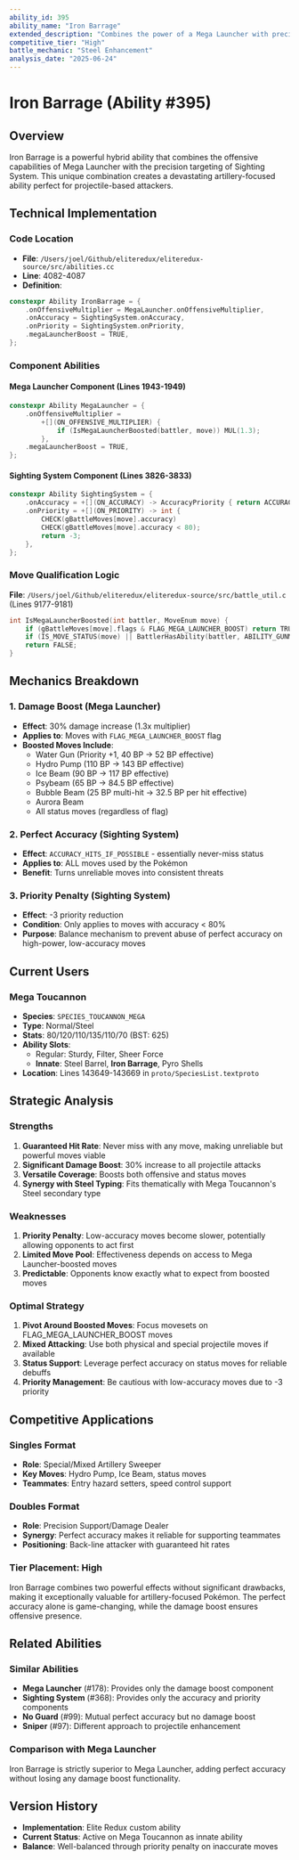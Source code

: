 ```yaml
---
ability_id: 395
ability_name: "Iron Barrage"
extended_description: "Combines the power of a Mega Launcher with precision targeting systems. All projectile moves gain 30% damage boost plus perfect accuracy, eliminating miss chances. Inaccurate moves (below 80% accuracy) receive -3 priority to compensate for the targeting system's reliability guarantee."
competitive_tier: "High"
battle_mechanic: "Steel Enhancement"
analysis_date: "2025-06-24"
---
```


# Iron Barrage (Ability #395)

## Overview
Iron Barrage is a powerful hybrid ability that combines the offensive capabilities of Mega Launcher with the precision targeting of Sighting System. This unique combination creates a devastating artillery-focused ability perfect for projectile-based attackers.

## Technical Implementation

### Code Location
- **File**: `/Users/joel/Github/eliteredux/eliteredux-source/src/abilities.cc`
- **Line**: 4082-4087
- **Definition**: 
```cpp
constexpr Ability IronBarrage = {
    .onOffensiveMultiplier = MegaLauncher.onOffensiveMultiplier,
    .onAccuracy = SightingSystem.onAccuracy,
    .onPriority = SightingSystem.onPriority,
    .megaLauncherBoost = TRUE,
};
```

### Component Abilities

#### Mega Launcher Component (Lines 1943-1949)
```cpp
constexpr Ability MegaLauncher = {
    .onOffensiveMultiplier =
        +[](ON_OFFENSIVE_MULTIPLIER) {
            if (IsMegaLauncherBoosted(battler, move)) MUL(1.3);
        },
    .megaLauncherBoost = TRUE,
};
```

#### Sighting System Component (Lines 3826-3833)
```cpp
constexpr Ability SightingSystem = {
    .onAccuracy = +[](ON_ACCURACY) -> AccuracyPriority { return ACCURACY_HITS_IF_POSSIBLE; },
    .onPriority = +[](ON_PRIORITY) -> int {
        CHECK(gBattleMoves[move].accuracy)
        CHECK(gBattleMoves[move].accuracy < 80);
        return -3;
    },
};
```

### Move Qualification Logic
**File**: `/Users/joel/Github/eliteredux/eliteredux-source/src/battle_util.c` (Lines 9177-9181)
```c
int IsMegaLauncherBoosted(int battler, MoveEnum move) {
    if (gBattleMoves[move].flags & FLAG_MEGA_LAUNCHER_BOOST) return TRUE;
    if (IS_MOVE_STATUS(move) || BattlerHasAbility(battler, ABILITY_GUNMAN, FALSE)) return TRUE;
    return FALSE;
}
```

## Mechanics Breakdown

### 1. Damage Boost (Mega Launcher)
- **Effect**: 30% damage increase (1.3x multiplier)
- **Applies to**: Moves with `FLAG_MEGA_LAUNCHER_BOOST` flag
- **Boosted Moves Include**:
  - Water Gun (Priority +1, 40 BP → 52 BP effective)
  - Hydro Pump (110 BP → 143 BP effective)
  - Ice Beam (90 BP → 117 BP effective)
  - Psybeam (65 BP → 84.5 BP effective)
  - Bubble Beam (25 BP multi-hit → 32.5 BP per hit effective)
  - Aurora Beam
  - All status moves (regardless of flag)

### 2. Perfect Accuracy (Sighting System)
- **Effect**: `ACCURACY_HITS_IF_POSSIBLE` - essentially never-miss status
- **Applies to**: ALL moves used by the Pokémon
- **Benefit**: Turns unreliable moves into consistent threats

### 3. Priority Penalty (Sighting System)
- **Effect**: -3 priority reduction
- **Condition**: Only applies to moves with accuracy < 80%
- **Purpose**: Balance mechanism to prevent abuse of perfect accuracy on high-power, low-accuracy moves

## Current Users

### Mega Toucannon
- **Species**: `SPECIES_TOUCANNON_MEGA`
- **Type**: Normal/Steel
- **Stats**: 80/120/110/135/110/70 (BST: 625)
- **Ability Slots**: 
  - Regular: Sturdy, Filter, Sheer Force
  - **Innate**: Steel Barrel, **Iron Barrage**, Pyro Shells
- **Location**: Lines 143649-143669 in `proto/SpeciesList.textproto`

## Strategic Analysis

### Strengths
1. **Guaranteed Hit Rate**: Never miss with any move, making unreliable but powerful moves viable
2. **Significant Damage Boost**: 30% increase to all projectile attacks
3. **Versatile Coverage**: Boosts both offensive and status moves
4. **Synergy with Steel Typing**: Fits thematically with Mega Toucannon's Steel secondary type

### Weaknesses
1. **Priority Penalty**: Low-accuracy moves become slower, potentially allowing opponents to act first
2. **Limited Move Pool**: Effectiveness depends on access to Mega Launcher-boosted moves
3. **Predictable**: Opponents know exactly what to expect from boosted moves

### Optimal Strategy
1. **Pivot Around Boosted Moves**: Focus movesets on FLAG_MEGA_LAUNCHER_BOOST moves
2. **Mixed Attacking**: Use both physical and special projectile moves if available
3. **Status Support**: Leverage perfect accuracy on status moves for reliable debuffs
4. **Priority Management**: Be cautious with low-accuracy moves due to -3 priority

## Competitive Applications

### Singles Format
- **Role**: Special/Mixed Artillery Sweeper
- **Key Moves**: Hydro Pump, Ice Beam, status moves
- **Teammates**: Entry hazard setters, speed control support

### Doubles Format
- **Role**: Precision Support/Damage Dealer
- **Synergy**: Perfect accuracy makes it reliable for supporting teammates
- **Positioning**: Back-line attacker with guaranteed hit rates

### Tier Placement: High
Iron Barrage combines two powerful effects without significant drawbacks, making it exceptionally valuable for artillery-focused Pokémon. The perfect accuracy alone is game-changing, while the damage boost ensures offensive presence.

## Related Abilities

### Similar Abilities
- **Mega Launcher** (#178): Provides only the damage boost component
- **Sighting System** (#368): Provides only the accuracy and priority components
- **No Guard** (#99): Mutual perfect accuracy but no damage boost
- **Sniper** (#97): Different approach to projectile enhancement

### Comparison with Mega Launcher
Iron Barrage is strictly superior to Mega Launcher, adding perfect accuracy without losing any damage boost functionality.

## Version History
- **Implementation**: Elite Redux custom ability
- **Current Status**: Active on Mega Toucannon as innate ability
- **Balance**: Well-balanced through priority penalty on inaccurate moves